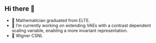 ## Hi there 👋

<!--
**martosdomo/martosdomo** is a ✨ _special_ ✨ repository because its `README.md` (this file) appears on your GitHub profile.

Here are some ideas to get you started:

- 🔭 I’m currently working on ...
- 🌱 I’m currently learning ...
- 👯 I’m looking to collaborate on ...
- 🤔 I’m looking for help with ...
- 💬 Ask me about ...
- 📫 How to reach me: ...
- 😄 Pronouns: ...
- ⚡ Fun fact: ...
-->

- 🌱 Mathematician graduated from ELTE.
- 🔭 I’m currently working on extending VAEs with a contrast dependent scaling variable, enabling a more invariant representation.
- 🏢 Wigner CSNL
